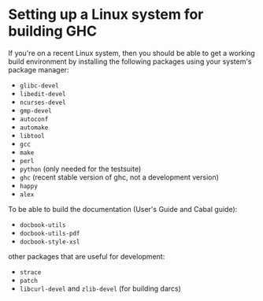 # Setting up a Linux system for building GHC


If you're on a recent Linux system, then you should be able to get a working build environment by installing the following packages using your system's package manager:

- `glibc-devel`
- `libedit-devel`
- `ncurses-devel`
- `gmp-devel`
- `autoconf`
- `automake`
- `libtool`
- `gcc`
- `make`
- `perl`
- `python` (only needed for the testsuite)
- `ghc` (recent stable version of ghc, not a development version)
- `happy`
- `alex`


To be able to build the documentation (User's Guide and Cabal guide):

- `docbook-utils`
- `docbook-utils-pdf`
- `docbook-style-xsl`


other packages that are useful for development:

- `strace`
- `patch`
- `libcurl-devel` and `zlib-devel` (for building darcs)
